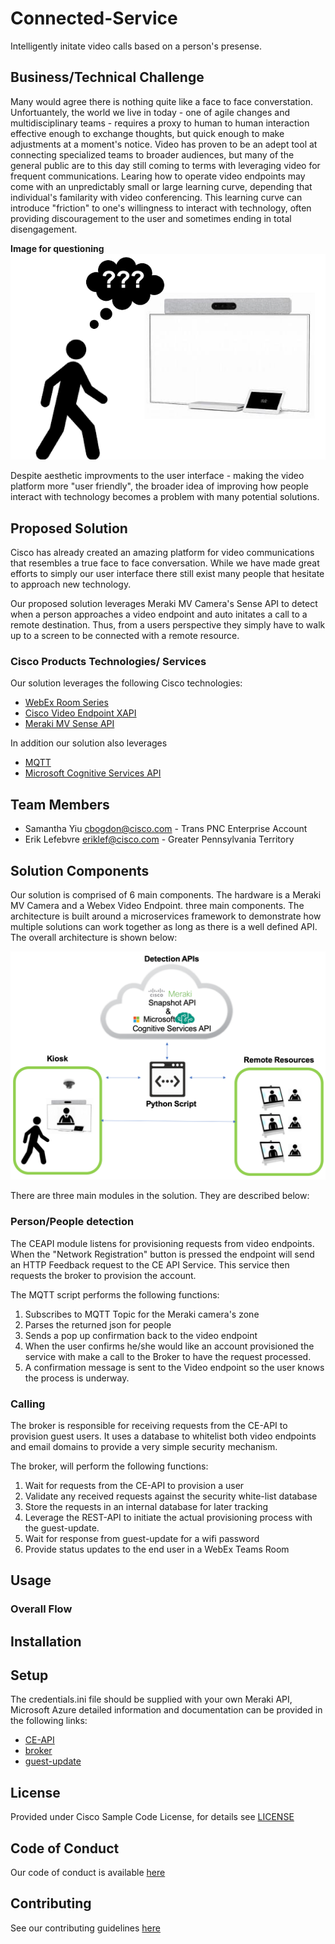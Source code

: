 # Connected-Service

Intelligently initate video calls based on a person's presense.


## Business/Technical Challenge

Many would agree there is nothing quite like a face to face converstation. Unfortuantely, the world we live in today - one of agile changes and multidisciplinary teams - requires a proxy to human to human interaction effective enough to exchange thoughts, but quick enough to make adjustments at a moment's notice.  Video has proven to be an adept tool at connecting specialized teams to broader audiences, but many of the general public are to this day still coming to terms with leveraging video for frequent communications. Learing how to operate video endpoints may come with an unpredictably small or large learning curve, depending that individual's familarity with video conferencing. This learning curve can introduce  "friction" to one's willingness to interact with technology, often providing discouragement to the user and sometimes ending in total disengagement.  

**Image for questioning**
![Questioning](img/questioning.png)

Despite aesthetic improvments to the user interface - making the video platform more "user friendly", the broader idea of improving how people interact with technology becomes a problem with many potential solutions.

## Proposed Solution

Cisco has already created an amazing platform for video communications that resembles a true face to face conversation. While we have made great efforts to simply our user interface there still exist many people that hesitate to approach new technology. 

Our proposed solution leverages Meraki MV Camera's Sense API to detect when a person approaches a video endpoint and auto initates a call to a remote destination. Thus, from a users perspective they simply have to walk up to a screen to be connected with a remote resource. 


### Cisco Products Technologies/ Services

Our solution leverages the following Cisco technologies:

*  [WebEx Room Series](https://www.cisco.com/c/en/us/products/collaboration-endpoints/webex-room-series/index.html)
*  [Cisco Video Endpoint XAPI](https://www.cisco.com/c/dam/en/us/td/docs/telepresence/endpoint/)
*  [Meraki MV Sense API](https://www.cisco.com/c/dam/en/us/td/docs/telepresence/endpoint/)

In addition our solution also leverages
*  [MQTT](https://developer.cisco.com/meraki/mv-sense/#!mqtt)
*  [Microsoft Cognitive Services API](https://azure.microsoft.com/en-ca/services/cognitive-services/)


## Team Members

* Samantha Yiu <cbogdon@cisco.com> - Trans PNC Enterprise Account
* Erik Lefebvre <eriklef@cisco.com> - Greater Pennsylvania Territory

## Solution Components

Our solution is comprised of 6 main components. The hardware is a Meraki MV Camera and a Webex Video Endpoint.  three main components.   The architecture is built around a microservices framework to demonstrate how multiple solutions can work together as long as there is a well defined API.   The overall architecture is shown below:

![Architecture](img/architecture.png)

There are three main modules in the solution.   They are described below:

### Person/People detection
The CEAPI module listens for provisioning requests from video endpoints.  When the "Network Registration"
button is pressed the endpoint will send an HTTP Feedback request to the CE API Service.  This service then
requests the broker to provision the account.  



The MQTT script performs the following functions:
1. Subscribes to MQTT Topic for the Meraki camera's zone
2. Parses the returned json for people
3. Sends a pop up confirmation back to the video endpoint
4. When the user confirms he/she would like an account provisioned the service with make a call to the Broker to have the request processed.
5. A confirmation message is sent to the Video endpoint so the user knows the process is underway.

### Calling
The broker is responsible for receiving requests from the CE-API to provision guest users.   It uses a database to whitelist both video endpoints and email domains to provide a very simple security mechanism.

The broker, will perform the following functions:
1. Wait for requests from the CE-API to provision a user
2. Validate any received requests against the security white-list database
3. Store the requests in an internal database for later tracking
4. Leverage the REST-API to initiate the actual provisioning process with the guest-update.
5. Wait for response from guest-update for a wifi password
6. Provide status updates to the end user in a WebEx Teams Room

## Usage

### Overall Flow

## Installation


## Setup

The credentials.ini file should be supplied with your own Meraki API, Microsoft Azure  detailed information and documentation can be provided in the following links:

* [CE-API](ceapi/README.md)
* [broker](broker/README.md)
* [guest-update](guest-update/README.md)


## License

Provided under Cisco Sample Code License, for details see [LICENSE](./LICENSE.md)

## Code of Conduct

Our code of conduct is available [here](./CODE_OF_CONDUCT.md)

## Contributing

See our contributing guidelines [here](./CONTRIBUTING.md)
